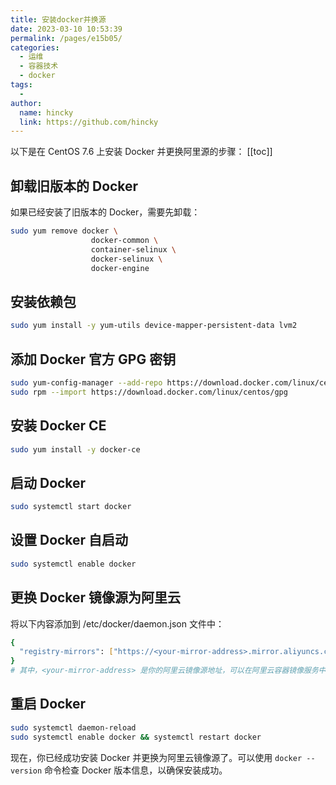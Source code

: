 ```yaml
---
title: 安装docker并换源
date: 2023-03-10 10:53:39
permalink: /pages/e15b05/
categories:
  - 运维
  - 容器技术
  - docker
tags:
  - 
author: 
  name: hincky
  link: https://github.com/hincky
---
```

以下是在 CentOS 7.6 上安装 Docker 并更换阿里源的步骤：
[[toc]]

## 卸载旧版本的 Docker
如果已经安装了旧版本的 Docker，需要先卸载：

```sh
sudo yum remove docker \
                  docker-common \
                  container-selinux \
                  docker-selinux \
                  docker-engine
```

## 安装依赖包

```sh
sudo yum install -y yum-utils device-mapper-persistent-data lvm2
```

## 添加 Docker 官方 GPG 密钥
```sh
sudo yum-config-manager --add-repo https://download.docker.com/linux/centos/docker-ce.repo
sudo rpm --import https://download.docker.com/linux/centos/gpg
```

## 安装 Docker CE
```sh
sudo yum install -y docker-ce
```

## 启动 Docker
```sh
sudo systemctl start docker
```

## 设置 Docker 自启动
```sh
sudo systemctl enable docker
```

## 更换 Docker 镜像源为阿里云
将以下内容添加到 /etc/docker/daemon.json 文件中：

```sh
{
  "registry-mirrors": ["https://<your-mirror-address>.mirror.aliyuncs.com"]
}
# 其中，<your-mirror-address> 是你的阿里云镜像源地址，可以在阿里云容器镜像服务中查看。
```

## 重启 Docker
```sh
sudo systemctl daemon-reload
sudo systemctl enable docker && systemctl restart docker
```

现在，你已经成功安装 Docker 并更换为阿里云镜像源了。可以使用 `docker --version` 命令检查 Docker 版本信息，以确保安装成功。
